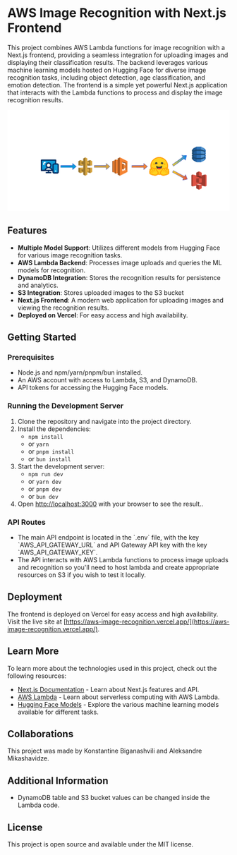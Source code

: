 # AWS Image Recognition with Next.js Frontend

This project combines AWS Lambda functions for image recognition with a Next.js frontend, providing a seamless integration for uploading images and displaying their classification results. The backend leverages various machine learning models hosted on Hugging Face for diverse image recognition tasks, including object detection, age classification, and emotion detection. The frontend is a simple yet powerful Next.js application that interacts with the Lambda functions to process and display the image recognition results.

![](aws-schema.svg)

## Features

- **Multiple Model Support**: Utilizes different models from Hugging Face for various image recognition tasks.
- **AWS Lambda Backend**: Processes image uploads and queries the ML models for recognition.
- **DynamoDB Integration**: Stores the recognition results for persistence and analytics.
- **S3 Integration**: Stores uploaded images to the S3 bucket
- **Next.js Frontend**: A modern web application for uploading images and viewing the recognition results.
- **Deployed on Vercel**: For easy access and high availability.

## Getting Started

### Prerequisites

- Node.js and npm/yarn/pnpm/bun installed.
- An AWS account with access to Lambda, S3, and DynamoDB.
- API tokens for accessing the Hugging Face models.

### Running the Development Server

1. Clone the repository and navigate into the project directory.
2. Install the dependencies:
   - `npm install`
   - or `yarn`
   - or `pnpm install`
   - or `bun install`
3. Start the development server:
   - `npm run dev`
   - or `yarn dev`
   - or `pnpm dev`
   - or `bun dev`
4. Open [http://localhost:3000](http://localhost:3000) with your browser to see the result..

### API Routes

- The main API endpoint is located in the \`.env\` file, with the key \`AWS_API_GATEWAY_URL\` and API Gateway API key with the key \`AWS_API_GATEWAY_KEY\`.
- The API interacts with AWS Lambda functions to process image uploads and recognition so you'll need to host lambda and create appropriate resources on S3 if you wish to test it locally.

## Deployment

The frontend is deployed on Vercel for easy access and high availability. Visit the live site at [https://aws-image-recognition.vercel.app/](https://aws-image-recognition.vercel.app/).

## Learn More

To learn more about the technologies used in this project, check out the following resources:

- [Next.js Documentation](https://nextjs.org/docs) - Learn about Next.js features and API.
- [AWS Lambda](https://aws.amazon.com/lambda/) - Learn about serverless computing with AWS Lambda.
- [Hugging Face Models](https://huggingface.co/models) - Explore the various machine learning models available for different tasks.

## Collaborations

This project was made by Konstantine Biganashvili and Aleksandre Mikashavidze.

## Additional Information

- DynamoDB table and S3 bucket values can be changed inside the Lambda code.

## License

This project is open source and available under the MIT license.
